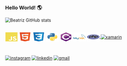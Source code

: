 ### Hello World! 🌎
![Beatriz GitHub stats](https://github-readme-stats.vercel.app/api?username=Biapinheiroac&show_icons=true&theme=ayu-mirage)

<div style="display: inline_block"><br>
  <img align="center" alt="Rafa-Js" height="30" width="40" src="https://raw.githubusercontent.com/devicons/devicon/master/icons/javascript/javascript-plain.svg">
  <img align="center" alt="Rafa-HTML" height="30" width="40" src="https://raw.githubusercontent.com/devicons/devicon/master/icons/html5/html5-original.svg">
  <img align="center" alt="Rafa-CSS" height="30" width="40" src="https://raw.githubusercontent.com/devicons/devicon/master/icons/css3/css3-original.svg">
  <img align="center" alt="Rafa-Python" height="30" width="40" src="https://raw.githubusercontent.com/devicons/devicon/master/icons/python/python-original.svg">
  <img align="center" alt="Rafa-Csharp" height="30" width="40" src="https://raw.githubusercontent.com/devicons/devicon/master/icons/csharp/csharp-original.svg">  
  <img align="center" alt="mysql" width="40" height="30" src="https://raw.githubusercontent.com/devicons/devicon/master/icons/mysql/mysql-original-wordmark.svg"  /> <a href="https://www.php.net" target="_blank" rel="noreferrer"> 
  <img align="center" alt="php"  width="40" height="30" src="https://raw.githubusercontent.com/devicons/devicon/master/icons/php/php-original.svg" /> <a href="https://www.postgresql.org" target="_blank" rel="noreferrer"> 
  <img align="center" alt="xamarin" width="40" height="30" src="https://raw.githubusercontent.com/detain/svg-logos/780f25886640cef088af994181646db2f6b1a3f8/svg/xamarin.svg"  /> </p>

</div><br>

[![instagram](https://img.shields.io/badge/Instagram-E4405F?style=for-the-badge&logo=instagram&logoColor=white)](https://www.instagram.com/biapinheiro.ac)
[![linkedin](https://img.shields.io/badge/LinkedIn-0077B5?style=for-the-badge&logo=linkedin&logoColor=white)](https://www.linkedin.com/in/beatriz-pinheiro-58262b246)
[![gmail](https://img.shields.io/badge/-Gmail-%23333?style=for-the-badge&logo=gmail&logoColor=white)](mailto:anapinheiro.cintra@gmail.com)
